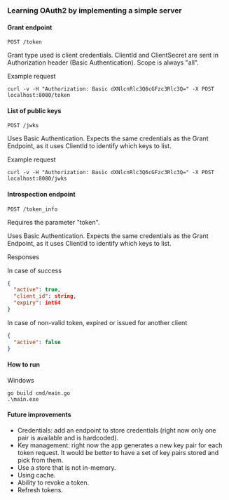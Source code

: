 ### Learning OAuth2 by implementing a simple server

#### Grant endpoint

`POST /token`

Grant type used is client credentials. ClientId and ClientSecret are sent in Authorization header (Basic Authentication). Scope is always "all".

Example request

`curl -v -H "Authorization: Basic dXNlcnRlc3Q6cGFzc3Rlc3Q=" -X POST localhost:8080/token`

#### List of public keys

`POST /jwks`

Uses Basic Authentication. Expects the same credentials as the Grant Endpoint, as it uses ClientId to identify which keys to list.

Example request

`curl -v -H "Authorization: Basic dXNlcnRlc3Q6cGFzc3Rlc3Q=" -X POST localhost:8080/jwks`

#### Introspection endpoint

`POST /token_info`

Requires the parameter "token".

Uses Basic Authentication. Expects the same credentials as the Grant Endpoint, as it uses ClientId to identify which keys to list.

Responses

In case of success
```json
{
  "active": true,
  "client_id": string,
  "expiry": int64
}
```

In case of non-valid token, expired or issued for another client

```json
{
  "active": false
}
```

#### How to run

Windows
```
go build cmd/main.go
.\main.exe
```

#### Future improvements

- Credentials: add an endpoint to store credentials (right now only one pair is available and is hardcoded).
- Key management: right now the app generates a new key pair for each token request. It would be better to have a set 
of key pairs stored and pick from them.
- Use a store that is not in-memory.
- Using cache.
- Ability to revoke a token.
- Refresh tokens.